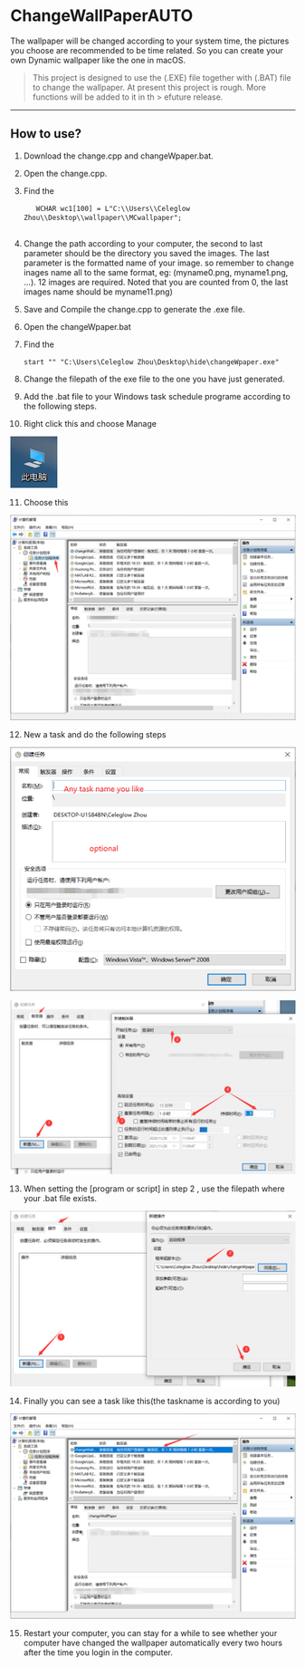 # ChangeWallPaperAUTO
The wallpaper will be changed according to your system time, the pictures you choose are recommended to  be time related. So you can create your own Dynamic wallpaper like the one in macOS.

> This project is designed to use the (.EXE) file together with (.BAT) file to change the wallpaper. At present this project is rough. More functions will be added to it in th > efuture release.

-----

## How to use?

1. Download the change.cpp and changeWpaper.bat.

2. Open the change.cpp.

3. Find the 
   
   ```
      WCHAR wc1[100] = L"C:\\Users\\Celeglow Zhou\\Desktop\\wallpaper\\MCwallpaper";
    
   ```

4. Change the path according to your computer, the second to last parameter should be the directory you saved the images. The last parameter is the formatted name of your image. so remember to change inages name all to the same format, eg: (myname0.png, myname1.png, ...). 12 images are required.  Noted that you are counted from 0,  the last images name should be myname11.png)

5. Save and Compile the change.cpp to generate the .exe file.

6. Open the changeWpaper.bat

7. Find the
   
   ```
   start "" "C:\Users\Celeglow Zhou\Desktop\hide\changeWpaper.exe"
   ```

8. Change the filepath of the exe file to the one you have just generated.

9. Add the .bat file to your Windows task schedule programe according to the following steps.

10. Right click this and choose Manage

![](resources/set1.png)

11. Choose this

![](resources/set2.png)

12. New a task and do the following steps

![](resources/set3.png)

![](resources/set4.png)

13. When setting the [program or script] in step 2 , use the filepath where your .bat file exists. 

![](resources/set5.png)

14. Finally you can see a task like this(the taskname is according to you)

![](resources/set6.png)

15. Restart your computer, you can stay for a while to see whether your computer have changed the wallpaper automatically every two hours after the time you login in the computer.

